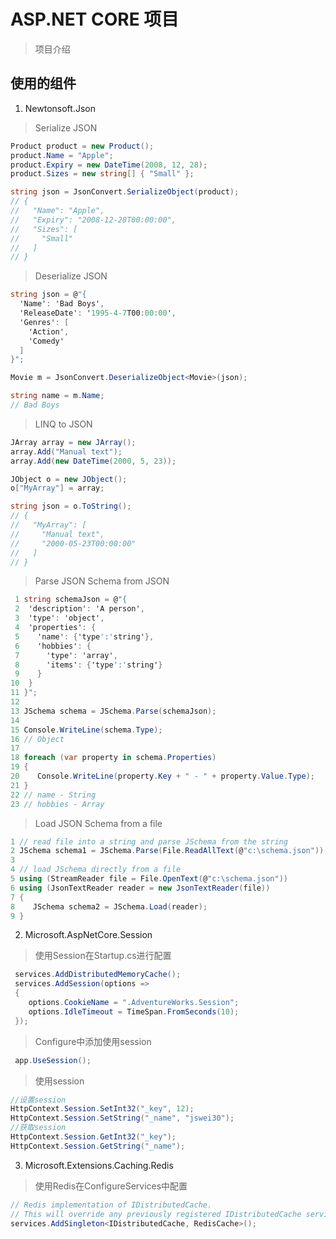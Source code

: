 ﻿# ASP.NET CORE 项目
> 项目介绍

## 使用的组件
1. Newtonsoft.Json
> Serialize JSON

```C#
Product product = new Product();
product.Name = "Apple";
product.Expiry = new DateTime(2008, 12, 28);
product.Sizes = new string[] { "Small" };

string json = JsonConvert.SerializeObject(product);
// {
//   "Name": "Apple",
//   "Expiry": "2008-12-28T00:00:00",
//   "Sizes": [
//     "Small"
//   ]
// }
```
> Deserialize JSON

```C#
string json = @"{
  'Name': 'Bad Boys',
  'ReleaseDate': '1995-4-7T00:00:00',
  'Genres': [
    'Action',
    'Comedy'
  ]
}";

Movie m = JsonConvert.DeserializeObject<Movie>(json);

string name = m.Name;
// Bad Boys
```
> LINQ to JSON

```C#
JArray array = new JArray();
array.Add("Manual text");
array.Add(new DateTime(2000, 5, 23));

JObject o = new JObject();
o["MyArray"] = array;

string json = o.ToString();
// {
//   "MyArray": [
//     "Manual text",
//     "2000-05-23T00:00:00"
//   ]
// }
```
> Parse JSON Schema from JSON
```C#
 1 string schemaJson = @"{
 2  'description': 'A person',
 3  'type': 'object',
 4  'properties': {
 5    'name': {'type':'string'},
 6    'hobbies': {
 7      'type': 'array',
 8      'items': {'type':'string'}
 9    }
10  }
11 }";
12
13 JSchema schema = JSchema.Parse(schemaJson);
14
15 Console.WriteLine(schema.Type);
16 // Object
17
18 foreach (var property in schema.Properties)
19 {
20    Console.WriteLine(property.Key + " - " + property.Value.Type);
21 }
22 // name - String
23 // hobbies - Array
```
>Load JSON Schema from a file

```C#
1 // read file into a string and parse JSchema from the string
2 JSchema schema1 = JSchema.Parse(File.ReadAllText(@"c:\schema.json"));
3
4 // load JSchema directly from a file
5 using (StreamReader file = File.OpenText(@"c:\schema.json"))
6 using (JsonTextReader reader = new JsonTextReader(file))
7 {
8    JSchema schema2 = JSchema.Load(reader);
9 }
```
2. Microsoft.AspNetCore.Session
> 使用Session在Startup.cs进行配置
```C#
 services.AddDistributedMemoryCache();
 services.AddSession(options =>
 {
    options.CookieName = ".AdventureWorks.Session";
    options.IdleTimeout = TimeSpan.FromSeconds(10);
 });
```
> Configure中添加使用session
```C#
 app.UseSession();
```
> 使用session
```C#
//设置session
HttpContext.Session.SetInt32("_key", 12);
HttpContext.Session.SetString("_name", "jswei30");
//获取session
HttpContext.Session.GetInt32("_key");
HttpContext.Session.GetString("_name");
```

3. Microsoft.Extensions.Caching.Redis
> 使用Redis在ConfigureServices中配置

```C#
// Redis implementation of IDistributedCache.
// This will override any previously registered IDistributedCache service.
services.AddSingleton<IDistributedCache, RedisCache>();
```